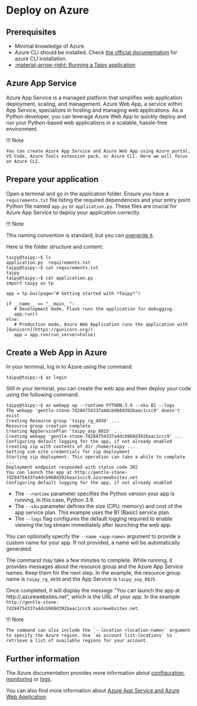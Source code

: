 # Deploy on Azure

## Prerequisites

- Minimal knowledge of Azure.
- Azure CLI should be installed. Check [the official documentation](https://learn.microsoft.com/en-us/cli/azure/install-azure-cli) for azure CLI installation.
- [:material-arrow-right: Running a Taipy application](../../run/index.md)


## Azure App Service

Azure App Service is a managed platform that simplifies web application deployment, scaling, and management. Azure Web App, a service within App Service, specializes in hosting and managing web applications. As a Python developer, you can leverage Azure Web App to quickly deploy and run your Python-based web applications in a scalable, hassle-free environment.

!!! Note

    You can create Azure App Service and Azure Web App using Azure portal, VS Code, Azure Tools extension pack, or Azure CLI. Here we will focus on Azure CLI.

## Prepare your application

Open a terminal and go in the application folder. Ensure you have a `requirements.txt` file listing the required dependencies and your entry point Python file named `app.py` or `application.py`. These files are crucial for Azure App Service to deploy your application correctly.

!!! Note

   This naming convention is standard, but you can [overwrite it](https://learn.microsoft.com/en-us/azure/app-service/configure-language-python).

Here is the folder structure and content:
```shell
taipy@taipy:~$ ls
application.py  requirements.txt
taipy@taipy:~$ cat requirements.txt
taipy
taipy@taipy:~$ cat application.py
import taipy as tp

app = tp.Gui(page="# Getting started with *Taipy*")

if __name__ == "__main__":
   # Development mode, Flask runs the application for debugging.
   app.run()
else:
   # Production mode, Azure Web Application runs the application with [Gunicorn](https://gunicorn.org/).
   app = app.run(run_server=False)
```

## Create a Web App in Azure

In your terminal, log in to Azure using the command:
```shell
taipy@taipy:~$ az login
```

Still in your terminal, you can create the web app and then deploy your code using the following command:
```shell
taipy@taipy:~$ az webapp up --runtime PYTHON:3.9 --sku B1 --logs
The webapp 'gentle-stone-7d284754337a4dcb968d392baac1ccc9' doesn't exist
Creating Resource group 'taipy_rg_4939' ...
Resource group creation complete
Creating AppServicePlan 'taipy_asp_8825' ...
Creating webapp 'gentle-stone-7d284754337a4dcb968d392baac1ccc9' ...
Configuring default logging for the app, if not already enabled
Creating zip with contents of dir /home/taipy ...
Getting scm site credentials for zip deployment
Starting zip deployment. This operation can take a while to complete ...
Deployment endpoint responded with status code 202
You can launch the app at http://gentle-stone-7d284754337a4dcb968d392baac1ccc9.azurewebsites.net
Configuring default logging for the app, if not already enabled
```

- The `--runtime` parameter specifies the Python version your app is running, in this case, Python 3.9.
- The `--sku` parameter defines the size (CPU, memory) and cost of the app service plan. This example uses the B1 (Basic) service plan.
- The `--logs` flag configures the default logging required to enable viewing the log stream immediately after launching the web app.

You can optionally specify the `--name <app-name>` argument to provide a custom name for your app. If not provided, a name will be automatically generated.

The command may take a few minutes to complete. While running, it provides messages about the resource group and the Azure App Service names. Keep them for the next step. In the example, the resource group name is `taipy_rg_4939` and the App Service is `taipy_asp_8825`.

Once completed, it will display the message "You can launch the app at http://<app-name>.azurewebsites.net", which is the URL of your app. In the example `http://gentle-stone-7d284754337a4dcb968d392baac1ccc9.azurewebsites.net`.

!!! Note

    The command can also include the `--location <location-name>` argument to specify the Azure region. Use `az account list-locations` to retrieve a list of available regions for your account.


## Further information

The Azure documentation provides more information about [configuration](https://learn.microsoft.com/en-us/azure/app-service/configure-language-python), [monitoring](https://learn.microsoft.com/en-us/azure/app-service/overview-monitoring) or [logs](https://learn.microsoft.com/en-us/azure/app-service/troubleshoot-diagnostic-logs#enable-application-logging-linuxcontainer).

You can also find more information about [Azure App Service and Azure Web Application](https://learn.microsoft.com/en-us/azure/app-service/overview-hosting-plans).
